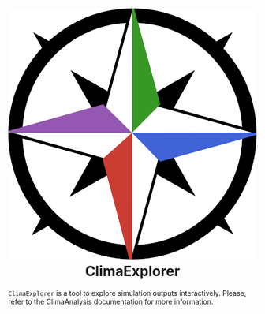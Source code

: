 <h1 align="center">
<picture>
  <source media="(prefers-color-scheme: dark)" srcset="assets/logo-small-white.svg" width="100px">
  <source media="(prefers-color-scheme: light)" srcset="assets/logo-small.svg" width="100px">
  <img alt="Shows the logo of ClimaExplorer, a compass styled with Julia's colors" src="assets/logo-small.svg">
</picture> <br>
  ClimaExplorer
</h1>

`ClimaExplorer` is a tool to explore simulation outputs interactively. Please, refer to the ClimaAnalysis [documentation](https://clima.github.io/ClimaAnalysis.jl/) for more information.
